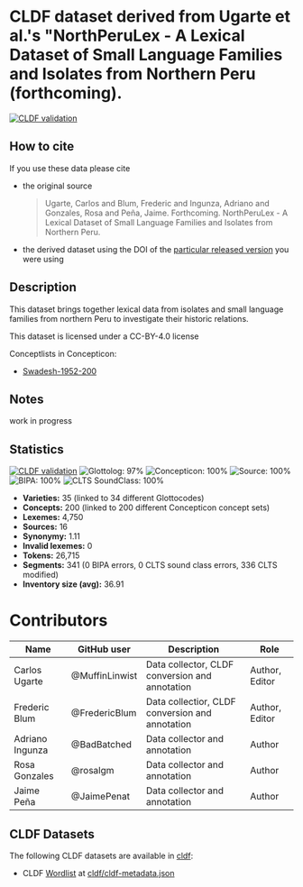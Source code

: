 # CLDF dataset derived from Ugarte et al.'s "NorthPeruLex - A Lexical Dataset of Small Language Families and Isolates from Northern Peru (forthcoming).

[![CLDF validation](https://github.com/lexibank/northperulex/workflows/CLDF-validation/badge.svg)](https://github.com/lexibank/northperulex/actions?query=workflow%3ACLDF-validation)

## How to cite

If you use these data please cite
- the original source
  > Ugarte, Carlos and Blum, Frederic and Ingunza, Adriano and Gonzales, Rosa and Peña, Jaime. Forthcoming. NorthPeruLex - A Lexical Dataset of Small Language Families and Isolates from Northern Peru.
- the derived dataset using the DOI of the [particular released version](../../releases/) you were using

## Description


This dataset brings together lexical data from isolates and small language families from northern Peru to investigate their historic relations.

This dataset is licensed under a CC-BY-4.0 license


Conceptlists in Concepticon:
- [Swadesh-1952-200](https://concepticon.clld.org/contributions/Swadesh-1952-200)
## Notes

work in progress


## Statistics


[![CLDF validation](https://github.com/lexibank/northperulex/workflows/CLDF-validation/badge.svg)](https://github.com/lexibank/northperulex/actions?query=workflow%3ACLDF-validation)
![Glottolog: 97%](https://img.shields.io/badge/Glottolog-97%25-green.svg "Glottolog: 97%")
![Concepticon: 100%](https://img.shields.io/badge/Concepticon-100%25-brightgreen.svg "Concepticon: 100%")
![Source: 100%](https://img.shields.io/badge/Source-100%25-brightgreen.svg "Source: 100%")
![BIPA: 100%](https://img.shields.io/badge/BIPA-100%25-brightgreen.svg "BIPA: 100%")
![CLTS SoundClass: 100%](https://img.shields.io/badge/CLTS%20SoundClass-100%25-brightgreen.svg "CLTS SoundClass: 100%")

- **Varieties:** 35 (linked to 34 different Glottocodes)
- **Concepts:** 200 (linked to 200 different Concepticon concept sets)
- **Lexemes:** 4,750
- **Sources:** 16
- **Synonymy:** 1.11
- **Invalid lexemes:** 0
- **Tokens:** 26,715
- **Segments:** 341 (0 BIPA errors, 0 CLTS sound class errors, 336 CLTS modified)
- **Inventory size (avg):** 36.91

# Contributors

Name | GitHub user    | Description                                     | Role |
--- |----------------|-------------------------------------------------| --- |
Carlos Ugarte | @MuffinLinwist | Data collector, CLDF conversion and annotation  | Author, Editor
Frederic Blum | @FredericBlum  | Data collectior, CLDF conversion and annotation | Author, Editor
Adriano Ingunza | @BadBatched    | Data collector and annotation                   | Author
Rosa Gonzales | @rosalgm              | Data collector and annotation                   | Author
Jaime Peña | @JaimePenat    | Data collector and annotation                   | Author




## CLDF Datasets

The following CLDF datasets are available in [cldf](cldf):

- CLDF [Wordlist](https://github.com/cldf/cldf/tree/master/modules/Wordlist) at [cldf/cldf-metadata.json](cldf/cldf-metadata.json)